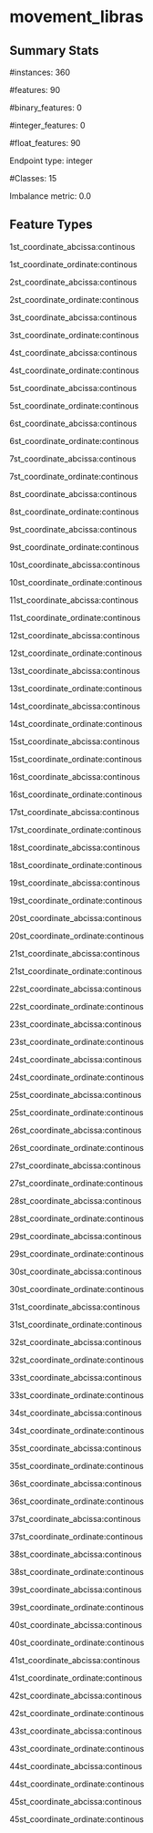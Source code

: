# movement_libras

## Summary Stats

#instances: 360

#features: 90

  #binary_features: 0

  #integer_features: 0

  #float_features: 90

Endpoint type: integer

#Classes: 15

Imbalance metric: 0.0

## Feature Types

 1st_coordinate_abcissa:continous

1st_coordinate_ordinate:continous

2st_coordinate_abcissa:continous

2st_coordinate_ordinate:continous

3st_coordinate_abcissa:continous

3st_coordinate_ordinate:continous

4st_coordinate_abcissa:continous

4st_coordinate_ordinate:continous

5st_coordinate_abcissa:continous

5st_coordinate_ordinate:continous

6st_coordinate_abcissa:continous

6st_coordinate_ordinate:continous

7st_coordinate_abcissa:continous

7st_coordinate_ordinate:continous

8st_coordinate_abcissa:continous

8st_coordinate_ordinate:continous

9st_coordinate_abcissa:continous

9st_coordinate_ordinate:continous

10st_coordinate_abcissa:continous

10st_coordinate_ordinate:continous

11st_coordinate_abcissa:continous

11st_coordinate_ordinate:continous

12st_coordinate_abcissa:continous

12st_coordinate_ordinate:continous

13st_coordinate_abcissa:continous

13st_coordinate_ordinate:continous

14st_coordinate_abcissa:continous

14st_coordinate_ordinate:continous

15st_coordinate_abcissa:continous

15st_coordinate_ordinate:continous

16st_coordinate_abcissa:continous

16st_coordinate_ordinate:continous

17st_coordinate_abcissa:continous

17st_coordinate_ordinate:continous

18st_coordinate_abcissa:continous

18st_coordinate_ordinate:continous

19st_coordinate_abcissa:continous

19st_coordinate_ordinate:continous

20st_coordinate_abcissa:continous

20st_coordinate_ordinate:continous

21st_coordinate_abcissa:continous

21st_coordinate_ordinate:continous

22st_coordinate_abcissa:continous

22st_coordinate_ordinate:continous

23st_coordinate_abcissa:continous

23st_coordinate_ordinate:continous

24st_coordinate_abcissa:continous

24st_coordinate_ordinate:continous

25st_coordinate_abcissa:continous

25st_coordinate_ordinate:continous

26st_coordinate_abcissa:continous

26st_coordinate_ordinate:continous

27st_coordinate_abcissa:continous

27st_coordinate_ordinate:continous

28st_coordinate_abcissa:continous

28st_coordinate_ordinate:continous

29st_coordinate_abcissa:continous

29st_coordinate_ordinate:continous

30st_coordinate_abcissa:continous

30st_coordinate_ordinate:continous

31st_coordinate_abcissa:continous

31st_coordinate_ordinate:continous

32st_coordinate_abcissa:continous

32st_coordinate_ordinate:continous

33st_coordinate_abcissa:continous

33st_coordinate_ordinate:continous

34st_coordinate_abcissa:continous

34st_coordinate_ordinate:continous

35st_coordinate_abcissa:continous

35st_coordinate_ordinate:continous

36st_coordinate_abcissa:continous

36st_coordinate_ordinate:continous

37st_coordinate_abcissa:continous

37st_coordinate_ordinate:continous

38st_coordinate_abcissa:continous

38st_coordinate_ordinate:continous

39st_coordinate_abcissa:continous

39st_coordinate_ordinate:continous

40st_coordinate_abcissa:continous

40st_coordinate_ordinate:continous

41st_coordinate_abcissa:continous

41st_coordinate_ordinate:continous

42st_coordinate_abcissa:continous

42st_coordinate_ordinate:continous

43st_coordinate_abcissa:continous

43st_coordinate_ordinate:continous

44st_coordinate_abcissa:continous

44st_coordinate_ordinate:continous

45st_coordinate_abcissa:continous

45st_coordinate_ordinate:continous

